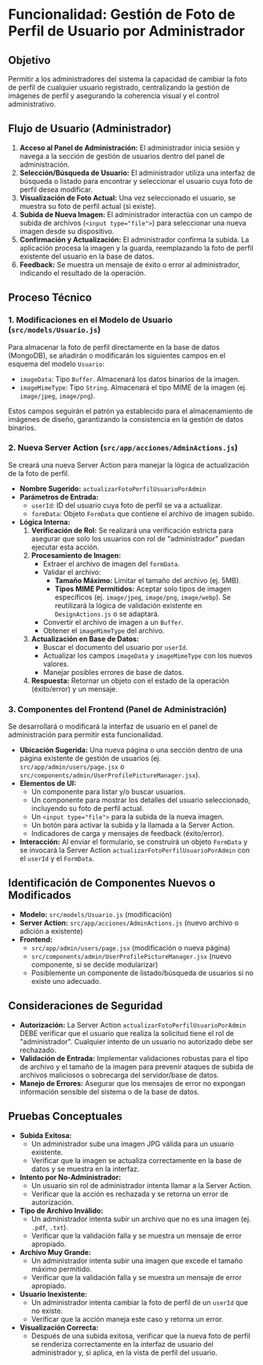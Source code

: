 # Funcionalidad: Gestión de Foto de Perfil de Usuario por Administrador

## Objetivo
Permitir a los administradores del sistema la capacidad de cambiar la foto de perfil de cualquier usuario registrado, centralizando la gestión de imágenes de perfil y asegurando la coherencia visual y el control administrativo.

## Flujo de Usuario (Administrador)
1.  **Acceso al Panel de Administración:** El administrador inicia sesión y navega a la sección de gestión de usuarios dentro del panel de administración.
2.  **Selección/Búsqueda de Usuario:** El administrador utiliza una interfaz de búsqueda o listado para encontrar y seleccionar el usuario cuya foto de perfil desea modificar.
3.  **Visualización de Foto Actual:** Una vez seleccionado el usuario, se muestra su foto de perfil actual (si existe).
4.  **Subida de Nueva Imagen:** El administrador interactúa con un campo de subida de archivos (`<input type="file">`) para seleccionar una nueva imagen desde su dispositivo.
5.  **Confirmación y Actualización:** El administrador confirma la subida. La aplicación procesa la imagen y la guarda, reemplazando la foto de perfil existente del usuario en la base de datos.
6.  **Feedback:** Se muestra un mensaje de éxito o error al administrador, indicando el resultado de la operación.

## Proceso Técnico

### 1. Modificaciones en el Modelo de Usuario (`src/models/Usuario.js`)
Para almacenar la foto de perfil directamente en la base de datos (MongoDB), se añadirán o modificarán los siguientes campos en el esquema del modelo `Usuario`:
*   `imageData`: Tipo `Buffer`. Almacenará los datos binarios de la imagen.
*   `imageMimeType`: Tipo `String`. Almacenará el tipo MIME de la imagen (ej. `image/jpeg`, `image/png`).

Estos campos seguirán el patrón ya establecido para el almacenamiento de imágenes de diseño, garantizando la consistencia en la gestión de datos binarios.

### 2. Nueva Server Action (`src/app/acciones/AdminActions.js`)
Se creará una nueva Server Action para manejar la lógica de actualización de la foto de perfil.
*   **Nombre Sugerido:** `actualizarFotoPerfilUsuarioPorAdmin`
*   **Parámetros de Entrada:**
    *   `userId`: ID del usuario cuya foto de perfil se va a actualizar.
    *   `formData`: Objeto `FormData` que contiene el archivo de imagen subido.
*   **Lógica Interna:**
    1.  **Verificación de Rol:** Se realizará una verificación estricta para asegurar que solo los usuarios con rol de "administrador" puedan ejecutar esta acción.
    2.  **Procesamiento de Imagen:**
        *   Extraer el archivo de imagen del `formData`.
        *   Validar el archivo:
            *   **Tamaño Máximo:** Limitar el tamaño del archivo (ej. 5MB).
            *   **Tipos MIME Permitidos:** Aceptar solo tipos de imagen específicos (ej. `image/jpeg`, `image/png`, `image/webp`). Se reutilizará la lógica de validación existente en `DesignActions.js` o se adaptará.
        *   Convertir el archivo de imagen a un `Buffer`.
        *   Obtener el `imageMimeType` del archivo.
    3.  **Actualización en Base de Datos:**
        *   Buscar el documento del usuario por `userId`.
        *   Actualizar los campos `imageData` y `imageMimeType` con los nuevos valores.
        *   Manejar posibles errores de base de datos.
    4.  **Respuesta:** Retornar un objeto con el estado de la operación (éxito/error) y un mensaje.

### 3. Componentes del Frontend (Panel de Administración)
Se desarrollará o modificará la interfaz de usuario en el panel de administración para permitir esta funcionalidad.
*   **Ubicación Sugerida:** Una nueva página o una sección dentro de una página existente de gestión de usuarios (ej. `src/app/admin/users/page.jsx` o `src/components/admin/UserProfilePictureManager.jsx`).
*   **Elementos de UI:**
    *   Un componente para listar y/o buscar usuarios.
    *   Un componente para mostrar los detalles del usuario seleccionado, incluyendo su foto de perfil actual.
    *   Un `<input type="file">` para la subida de la nueva imagen.
    *   Un botón para activar la subida y la llamada a la Server Action.
    *   Indicadores de carga y mensajes de feedback (éxito/error).
*   **Interacción:** Al enviar el formulario, se construirá un objeto `FormData` y se invocará la Server Action `actualizarFotoPerfilUsuarioPorAdmin` con el `userId` y el `FormData`.

## Identificación de Componentes Nuevos o Modificados
*   **Modelo:** `src/models/Usuario.js` (modificación)
*   **Server Action:** `src/app/acciones/AdminActions.js` (nuevo archivo o adición a existente)
*   **Frontend:**
    *   `src/app/admin/users/page.jsx` (modificación o nueva página)
    *   `src/components/admin/UserProfilePictureManager.jsx` (nuevo componente, si se decide modularizar)
    *   Posiblemente un componente de listado/búsqueda de usuarios si no existe uno adecuado.

## Consideraciones de Seguridad
*   **Autorización:** La Server Action `actualizarFotoPerfilUsuarioPorAdmin` DEBE verificar que el usuario que realiza la solicitud tiene el rol de "administrador". Cualquier intento de un usuario no autorizado debe ser rechazado.
*   **Validación de Entrada:** Implementar validaciones robustas para el tipo de archivo y el tamaño de la imagen para prevenir ataques de subida de archivos maliciosos o sobrecarga del servidor/base de datos.
*   **Manejo de Errores:** Asegurar que los mensajes de error no expongan información sensible del sistema o de la base de datos.

## Pruebas Conceptuales
*   **Subida Exitosa:**
    *   Un administrador sube una imagen JPG válida para un usuario existente.
    *   Verificar que la imagen se actualiza correctamente en la base de datos y se muestra en la interfaz.
*   **Intento por No-Administrador:**
    *   Un usuario sin rol de administrador intenta llamar a la Server Action.
    *   Verificar que la acción es rechazada y se retorna un error de autorización.
*   **Tipo de Archivo Inválido:**
    *   Un administrador intenta subir un archivo que no es una imagen (ej. `.pdf`, `.txt`).
    *   Verificar que la validación falla y se muestra un mensaje de error apropiado.
*   **Archivo Muy Grande:**
    *   Un administrador intenta subir una imagen que excede el tamaño máximo permitido.
    *   Verificar que la validación falla y se muestra un mensaje de error apropiado.
*   **Usuario Inexistente:**
    *   Un administrador intenta cambiar la foto de perfil de un `userId` que no existe.
    *   Verificar que la acción maneja este caso y retorna un error.
*   **Visualización Correcta:**
    *   Después de una subida exitosa, verificar que la nueva foto de perfil se renderiza correctamente en la interfaz de usuario del administrador y, si aplica, en la vista de perfil del usuario.
